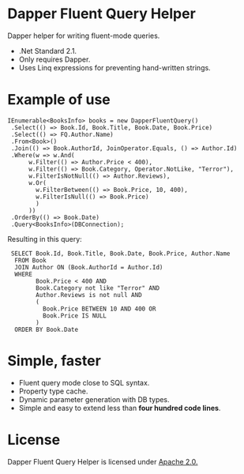 # Dapper Fluent Query Helper
Dapper helper for writing fluent-mode queries.

 - .Net Standard 2.1.
 - Only requires Dapper.
 - Uses Linq expressions for preventing hand-written strings.

# Example of use
```
IEnumerable<BooksInfo> books = new DapperFluentQuery()
 .Select(() => Book.Id, Book.Title, Book.Date, Book.Price)
 .Select(() => FQ.Author.Name)
 .From<Book>()
 .Join(() => Book.AuthorId, JoinOperator.Equals, () => Author.Id)
 .Where(w => w.And(
      w.Filter(() => Author.Price < 400),
      w.Filter(() => Book.Category, Operator.NotLike, "Terror"),
      w.FilterIsNotNull(() => Author.Reviews),
      w.Or(
        w.FilterBetween(() => Book.Price, 10, 400),
        w.FilterIsNull(() => Book.Price)
        )
      ))
 .OrderBy(() => Book.Date)
 .Query<BooksInfo>(DBConnection);
```
Resulting in this query:
```
 SELECT Book.Id, Book.Title, Book.Date, Book.Price, Author.Name
  FROM Book
  JOIN Author ON (Book.AuthorId = Author.Id)
  WHERE 
        Book.Price < 400 AND 
        Book.Category not like "Terror" AND 
        Author.Reviews is not null AND
        (
          Book.Price BETWEEN 10 AND 400 OR
          Book.Price IS NULL
        )
  ORDER BY Book.Date
```


# Simple, faster

- Fluent query mode close to SQL syntax.
- Property type cache.
- Dynamic parameter generation with DB types.
- Simple and easy to extend less than **four hundred code lines**.

# License

Dapper Fluent Query Helper is licensed under [Apache 2.0.](https://github.com/jiman14/DapperFluentQueryHelper/blob/main/LICENSE "Apache 2.0 License")

